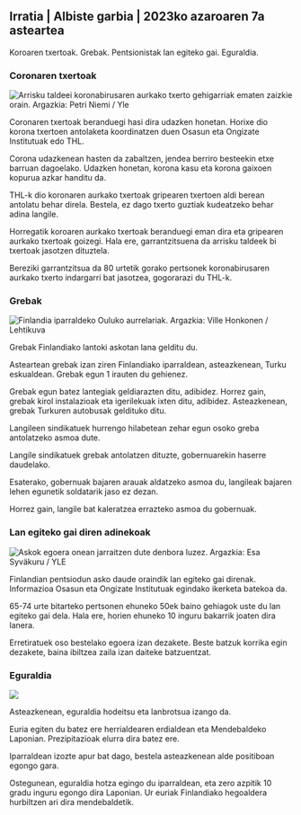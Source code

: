 ## Irratia \| Albiste garbia \| 2023ko azaroaren 7a asteartea

Koroaren txertoak. Grebak. Pentsionistak lan egiteko gai. Eguraldia.

### Coronaren txertoak

![Arrisku taldeei koronabirusaren aurkako txerto gehigarriak ematen zaizkie orain. Argazkia: Petri Niemi / Yle](https://images.cdn.yle.fi/image/upload/c_crop,h_2266,w_4027,x_0,y_0/ar_1.7777777777777777,c_fill,g_faces,h_675,w_1200./0,y_1q_auto:eco/f_auto/fl_lossy/v1675253861/39-99789363046bc0166b4)

Coronaren txertoak beranduegi hasi dira udazken honetan. Horixe dio korona txertoen antolaketa koordinatzen duen Osasun eta Ongizate Institutuak edo THL.

Corona udazkenean hasten da zabaltzen, jendea berriro besteekin etxe barruan dagoelako. Udazken honetan, korona kasu eta korona gaixoen kopurua azkar handitu da.

THL-k dio koronaren aurkako txertoak gripearen txertoen aldi berean antolatu behar direla. Bestela, ez dago txerto guztiak kudeatzeko behar adina langile.

Horregatik koroaren aurkako txertoak beranduegi eman dira eta gripearen aurkako txertoak goizegi. Hala ere, garrantzitsuena da arrisku taldeek bi txertoak jasotzen dituztela.

Bereziki garrantzitsua da 80 urtetik gorako pertsonek koronabirusaren aurkako txerto indargarri bat jasotzea, gogorarazi du THL-k.

### Grebak

![Finlandia iparraldeko Ouluko aurrelariak. Argazkia: Ville Honkonen / Lehtikuva](https://images.cdn.yle.fi/image/upload/c_crop,h_2880,w_5120,x_0,y_533/ar_1.77777777777777777,c_fill,g_faces,h_671/0d_1205/0d_1201.q_auto:eco/f_auto/fl_lossy/v1699368229/39-11968696549f7933eb81)

Grebak Finlandiako lantoki askotan lana gelditu du.

Asteartean grebak izan ziren Finlandiako iparraldean, asteazkenean, Turku eskualdean. Grebak egun 1 irauten du gehienez.

Grebak egun batez lantegiak geldiarazten ditu, adibidez. Horrez gain, grebak kirol instalazioak eta igerilekuak ixten ditu, adibidez. Asteazkenean, grebak Turkuren autobusak geldituko ditu.

Langileen sindikatuek hurrengo hilabetean zehar egun osoko greba antolatzeko asmoa dute.

Langile sindikatuek grebak antolatzen dituzte, gobernuarekin haserre daudelako.

Esaterako, gobernuak bajaren arauak aldatzeko asmoa du, langileak bajaren lehen egunetik soldatarik jaso ez dezan.

Horrez gain, langile bat kaleratzea errazteko asmoa du gobernuak.

### Lan egiteko gai diren adinekoak

![Askok egoera onean jarraitzen dute denbora luzez. Argazkia: Esa Syväkuru / YLE](https://images.cdn.yle.fi/image/upload/c_crop,h_3375,w_6000,x_0,y_47/ar_1.77777777777777777,c_fill,g_faces,h_6701,wd_1201/0,wd_1201q_auto:eco/f_auto/fl_lossy/v1568642672/39-5915475d7f9625891ee)

Finlandian pentsiodun asko daude oraindik lan egiteko gai direnak. Informazioa Osasun eta Ongizate Institutuak egindako ikerketa batekoa da.

65-74 urte bitarteko pertsonen ehuneko 50ek baino gehiagok uste du lan egiteko gai dela. Hala ere, horien ehuneko 10 inguru bakarrik joaten dira lanera.

Erretiratuek oso bestelako egoera izan dezakete. Beste batzuk korrika egin dezakete, baina ibiltzea zaila izan daiteke batzuentzat.

### Eguraldia

![](https://images.cdn.yle.fi/image/upload/c_crop,h_1080,w_1919,x_0,y_0/ar_1.777777777777777,c_fill,g_faces,h_675,w_1200/dpr_1eco:0/dpr_1eco:f_auto/fl_lossy/v1699373925/39-1197270654a63406a4f5)

Asteazkenean, eguraldia hodeitsu eta lanbrotsua izango da.

Euria egiten du batez ere herrialdearen erdialdean eta Mendebaldeko Laponian. Prezipitazioak elurra dira batez ere.

Iparraldean izozte apur bat dago, bestela asteazkenean alde positiboan egongo gara.

Ostegunean, eguraldia hotza egingo du iparraldean, eta zero azpitik 10 gradu inguru egongo dira Laponian. Ur euriak Finlandiako hegoaldera hurbiltzen ari dira mendebaldetik.